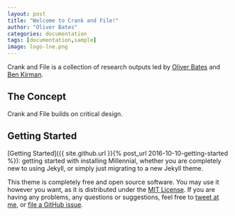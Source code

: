 ```yaml
---
layout: post
title: "Welcome to Crank and File!"
author: "Oliver Bates"
categories: documentation
tags: [documentation,sample]
image: logo-lne.png
---
```


Crank and File is a collection of research outputs led by [Oliver Bates](http://oliverbates.co.uk) and [Ben Kirman](http://ben.kirman.org).

## The Concept

Crank and File builds on critical design. 

## Getting Started 

[Getting Started]({{ site.github.url }}{% post_url 2016-10-10-getting-started %}): getting started with installing Millennial, whether you are completely new to using Jekyll, or simply just migrating to a new Jekyll theme.


This theme is completely free and open source software. You may use it however you want, as it is distributed under the [MIT License](http://choosealicense.com/licenses/mit/). If you are having any problems, any questions or suggestions, feel free to [tweet at me](https://twitter.com/intent/tweet?text=My%20question%20about%20Millennial;via=paululele), or [file a GitHub issue](https://github.com/lenpaul/Millennial/issues/new).

